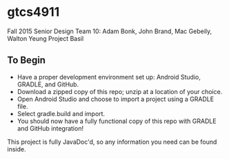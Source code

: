 # gtcs4911
Fall 2015 Senior Design
Team 10: Adam Bonk, John Brand, Mac Gebeily, Walton Yeung
Project Basil

## To Begin
 - Have a proper development environment set up: Android Studio, GRADLE, and GitHub.
 - Download a zipped copy of this repo; unzip at a location of your choice.
 - Open Android Studio and choose to import a project using a GRADLE file.
 - Select gradle.build and import.
 - You should now have a fully functional copy of this repo with GRADLE and GitHub integration!

This project is fully JavaDoc'd, so any information you need can be found inside.
